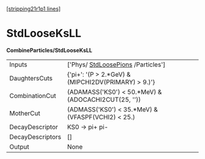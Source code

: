 [[stripping21r1p1 lines]](./stripping21r1p1-index)

# StdLooseKsLL

**CombineParticles/StdLooseKsLL**

|                  |                                                                         |
|------------------|-------------------------------------------------------------------------|
| Inputs           | ['Phys/ [StdLoosePions](./stripping21r1p1-stdloosepions) /Particles'] |
| DaughtersCuts    | {'pi+': '(P \> 2.\*GeV) & (MIPCHI2DV(PRIMARY) \> 9.)'}                  |
| CombinationCut   | (ADAMASS('KS0') \< 50.\*MeV) & (ADOCACHI2CUT(25, ''))                   |
| MotherCut        | (ADMASS('KS0') \< 35.\*MeV) & (VFASPF(VCHI2) \< 25.)                    |
| DecayDescriptor  | KS0 -\> pi+ pi-                                                         |
| DecayDescriptors | []                                                                    |
| Output           | None                                                                    |
